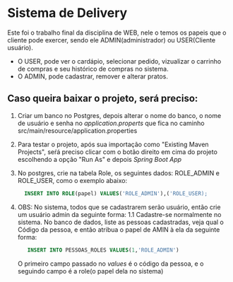 # Sistema de Delivery

  Este foi o trabalho final da disciplina de WEB, nele o temos os papeis que o cliente pode exercer, sendo ele ADMIN(administrador)
ou USER(Cliente usuário).

  * O USER, pode ver o cardápio, selecionar pedido, vizualizar o carrinho de compras e seu histórico de compras no sistema.
  * O ADMIN, pode cadastrar, remover e alterar pratos.
  
 ## Caso queira baixar o projeto, será preciso:
 
  1. Criar um banco no Postgres, depois alterar o nome do banco, o nome de usuário e senha no _application.properts_ que fica no caminho
      src/main/resource/application.properties
  2. Para testar o projeto, após sua importação como "Existing Maven Projects", seŕá preciso clicar com o botão direito em cima do projeto escolhendo a opção "Run As" e depois _Spring Boot App_
  3. No postgres, crie na tabela Role, os seguintes dados: ROLE_ADMIN e ROLE_USER, como o exemplo abaixo:
  
      ```sql
        INSERT INTO ROLE(papel) VALUES('ROLE_ADMIN'),('ROLE_USER);
      ```
  4. OBS: No sistema, todos que se cadastrarem serão usuário, então crie um usuário admin da seguinte forma:
          1.1 Cadastre-se normalmente no sistema. No banco de dados, liste as pessoas cadastradas, veja qual o 
          Código da pessoa, e então atribua o papel de AMIN à ela da seguinte forma:
          
      ```sql
         INSERT INTO PESSOAS_ROLES VALUES(1,'ROLE_ADMIN')
      ```
          
     O primeiro campo passado no _values_ é o código da pessoa, e o seguindo campo é a role(o papel dela no sistema)
